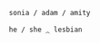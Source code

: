 
                                               sonia / adam / amity

                                               he / she ⁔ lesbian

